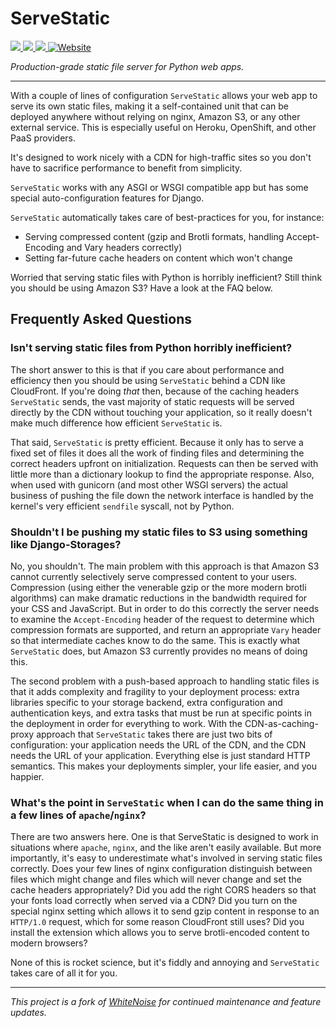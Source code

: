 <!--desc-start-->

# ServeStatic

<p>
    <a href="https://github.com/Archmonger/ServeStatic/actions?query=workflow%3ATest">
        <img src="https://github.com/Archmonger/ServeStatic/actions/workflows/test-src.yml/badge.svg">
    </a>
    <a href="https://pypi.python.org/pypi/servestatic">
        <img src="https://img.shields.io/pypi/v/servestatic.svg?label=PyPI">
    </a>
    <a href="https://github.com/Archmonger/ServeStatic/blob/main/LICENSE.md">
        <img src="https://img.shields.io/badge/License-MIT-purple.svg">
    </a>
    <a href="https://archmonger.github.io/ServeStatic/">
        <img alt="Website" src="https://img.shields.io/website?url=https%3A%2F%2Farchmonger.github.io%2FServeStatic%2F&up_message=online&logo=readthedocs&logoColor=white&label=docs">
    </a>
</p>

_Production-grade static file server for Python web apps._

---

With a couple of lines of configuration `ServeStatic` allows your web app to serve its own static files, making it a self-contained unit that can be deployed anywhere without relying on nginx, Amazon S3, or any other external service. This is especially useful on Heroku, OpenShift, and other PaaS providers.

It's designed to work nicely with a CDN for high-traffic sites so you don't have to sacrifice performance to benefit from simplicity.

`ServeStatic` works with any ASGI or WSGI compatible app but has some special auto-configuration features for Django.

`ServeStatic` automatically takes care of best-practices for you, for instance:

-   Serving compressed content (gzip and Brotli formats, handling Accept-Encoding and Vary headers correctly)
-   Setting far-future cache headers on content which won't change

Worried that serving static files with Python is horribly inefficient? Still think you should be using Amazon S3? Have a look at the FAQ below.

## Frequently Asked Questions

### Isn't serving static files from Python horribly inefficient?

The short answer to this is that if you care about performance and efficiency then you should be using `ServeStatic` behind a CDN like CloudFront. If you're doing _that_ then, because of the caching headers `ServeStatic` sends, the vast majority of static requests will be served directly by the CDN without touching your application, so it really doesn't make much difference how efficient `ServeStatic` is.

That said, `ServeStatic` is pretty efficient. Because it only has to serve a fixed set of files it does all the work of finding files and determining the correct headers upfront on initialization. Requests can then be served with little more than a dictionary lookup to find the appropriate response. Also, when used with gunicorn (and most other WSGI servers) the actual business of pushing the file down the network interface is handled by the kernel's very efficient `sendfile` syscall, not by Python.

### Shouldn't I be pushing my static files to S3 using something like Django-Storages?

No, you shouldn't. The main problem with this approach is that Amazon S3 cannot currently selectively serve compressed content to your users. Compression (using either the venerable gzip or the more modern brotli algorithms) can make dramatic reductions in the bandwidth required for your CSS and JavaScript. But in order to do this correctly the server needs to examine the `Accept-Encoding` header of the request to determine which compression formats are supported, and return an appropriate `Vary` header so that intermediate caches know to do the same. This is exactly what `ServeStatic` does, but Amazon S3 currently provides no means of doing this.

The second problem with a push-based approach to handling static files is that it adds complexity and fragility to your deployment process: extra libraries specific to your storage backend, extra configuration and authentication keys, and extra tasks that must be run at specific points in the deployment in order for everything to work. With the CDN-as-caching-proxy approach that `ServeStatic` takes there are just two bits of configuration: your application needs the URL of the CDN, and the CDN needs the URL of your application. Everything else is just standard HTTP semantics. This makes your deployments simpler, your life easier, and you happier.

### What's the point in `ServeStatic` when I can do the same thing in a few lines of `apache`/`nginx`?

There are two answers here. One is that ServeStatic is designed to work in situations where `apache`, `nginx`, and the like aren't easily available. But more importantly, it's easy to underestimate what's involved in serving static files correctly. Does your few lines of nginx configuration distinguish between files which might change and files which will never change and set the cache headers appropriately? Did you add the right CORS headers so that your fonts load correctly when served via a CDN? Did you turn on the special nginx setting which allows it to send gzip content in response to an `HTTP/1.0` request, which for some reason CloudFront still uses? Did you install the extension which allows you to serve brotli-encoded content to modern browsers?

None of this is rocket science, but it's fiddly and annoying and `ServeStatic` takes care of all it for you.

<!--desc-end-->

---

_This project is a fork of [WhiteNoise](https://github.com/evansd/whitenoise) for continued maintenance and feature updates._
